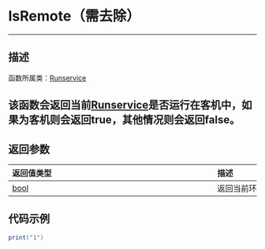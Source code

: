 # IsRemote（需去除）
-----------------------------------------------------------------------------------------
## 描述

函数所属类：[Runservice]()

该函数会返回当前[Runservice]()是否运行在客机中，如果为客机则会返回true，其他情况则会返回false。
-----------------------------------------------------------------------------------------

## 返回参数

|<div style="width:400px">返回值类型</div>|<div style="width:400px">描述</div>|
|:--------------------|:--------------------|
|   [bool]()  | 返回当前环境是否运行在客机中 |

## 代码示例

```lua
print("1")

